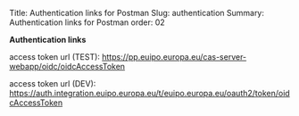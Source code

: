 Title: Authentication links for Postman
Slug: authentication
Summary: Authentication links for Postman
order: 02

**Authentication links**

access token url (TEST): https://pp.euipo.europa.eu/cas-server-webapp/oidc/oidcAccessToken
 
access token url (DEV): https://auth.integration.euipo.europa.eu/t/euipo.europa.eu/oauth2/token/oidcAccessToken
 